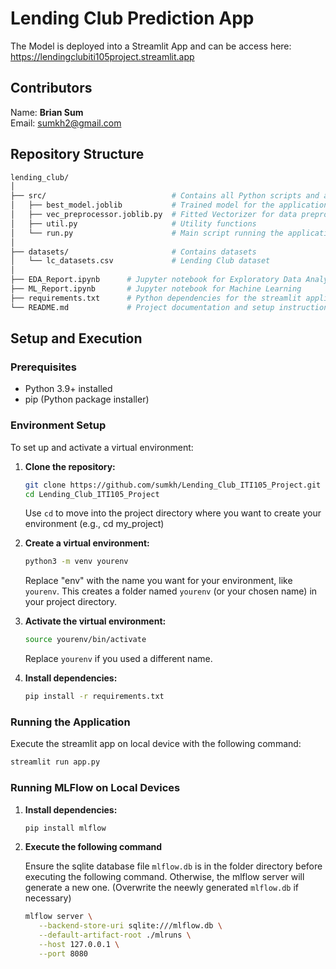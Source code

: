 # Lending Club Prediction App

The Model is deployed into a Streamlit App and can be access here: 
<https://lendingclubiti105project.streamlit.app>

## Contributors

Name: **Brian Sum**  
Email: <sumkh2@gmail.com>

## Repository Structure

```bash
lending_club/
│
├── src/                            # Contains all Python scripts and artifacts
│   ├── best_model.joblib           # Trained model for the application
│   ├── vec_preprocessor.joblib.py  # Fitted Vectorizer for data preprocessing
│   ├── util.py                     # Utility functions
│   └── run.py                      # Main script running the application
│
├── datasets/                       # Contains datasets
│   └── lc_datasets.csv             # Lending Club dataset
│
├── EDA_Report.ipynb      # Jupyter notebook for Exploratory Data Analysis
├── ML_Report.ipynb       # Jupyter notebook for Machine Learning
├── requirements.txt      # Python dependencies for the streamlit application
└── README.md             # Project documentation and setup instructions

```

## Setup and Execution

### Prerequisites

- Python 3.9+ installed
- pip (Python package installer)

### Environment Setup

To set up and activate a virtual environment:

1. **Clone the repository:**

   ```bash
   git clone https://github.com/sumkh/Lending_Club_ITI105_Project.git
   cd Lending_Club_ITI105_Project
   ```

   Use `cd` to move into the project directory where you want to create your environment (e.g., cd my_project)

2. **Create a virtual environment:**

   ```bash
   python3 -m venv yourenv
   ```

   Replace "env" with the name you want for your environment, like `yourenv`. This creates a folder named `yourenv` (or your chosen name) in your project directory.

3. **Activate the virtual environment:**

   ```bash
   source yourenv/bin/activate
   ```

   Replace `yourenv` if you used a different name.

4. **Install dependencies:**

   ```bash
   pip install -r requirements.txt
   ```

### Running the Application

Execute the streamlit app on local device with the following command:

```bash
streamlit run app.py
```

### Running MLFlow on Local Devices

1. **Install dependencies:**

   ```bash
   pip install mlflow
   ```

2. **Execute the following command**

   Ensure the sqlite database file `mlflow.db` is in the folder directory before executing the following command. Otherwise, the mlflow server will generate a new one. (Overwrite the neewly generated `mlflow.db` if necessary)

   ```bash
   mlflow server \
      --backend-store-uri sqlite:///mlflow.db \
      --default-artifact-root ./mlruns \
      --host 127.0.0.1 \
      --port 8080
   ```
